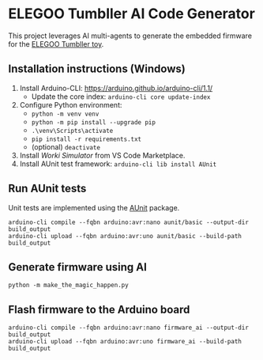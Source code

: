 # ELEGOO Tumbller AI Code Generator
This project leverages AI multi-agents to generate the embedded firmware for the [ELEGOO Tumbller toy](https://www.amazon.ca/ELEGOO-Tumbller-Self-Blancing-Compatible-Arduino/dp/B07R1XP3YX).

## Installation instructions (Windows)
1. Install Arduino-CLI: https://arduino.github.io/arduino-cli/1.1/
    * Update the core index: `arduino-cli core update-index`
2. Configure Python environment:
    * `python -m venv venv`
    * `python -m pip install --upgrade pip`
    * `.\venv\Scripts\activate`
    * `pip install -r requirements.txt`
    * (optional) `deactivate`
3. Install *Worki Simulator* from VS Code Marketplace.
4. Install AUnit test framework: `arduino-cli lib install AUnit`

## Run AUnit tests
Unit tests are implemented using the [AUnit](https://github.com/bxparks/AUnit) package.
```
arduino-cli compile --fqbn arduino:avr:nano aunit/basic --output-dir build_output
arduino-cli upload --fqbn arduino:avr:uno aunit/basic --build-path build_output
```

## Generate firmware using AI
`python -m make_the_magic_happen.py`

## Flash firmware to the Arduino board
```
arduino-cli compile --fqbn arduino:avr:nano firmware_ai --output-dir build_output
arduino-cli upload --fqbn arduino:avr:uno firmware_ai --build-path build_output
```

